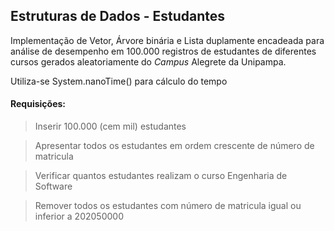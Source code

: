 ## Estruturas de Dados - Estudantes

Implementação de Vetor, Árvore binária e Lista duplamente encadeada para análise de desempenho em 100.000 registros de estudantes de diferentes cursos gerados aleatoriamente do _Campus_ Alegrete da Unipampa.

Utiliza-se System.nanoTime() para cálculo do tempo

#### Requisições:

> Inserir 100.000 (cem mil) estudantes

> Apresentar todos os estudantes em ordem crescente de número de matricula

> Verificar quantos estudantes realizam o curso Engenharia de Software

> Remover todos os estudantes com número de matricula igual ou inferior a 202050000
